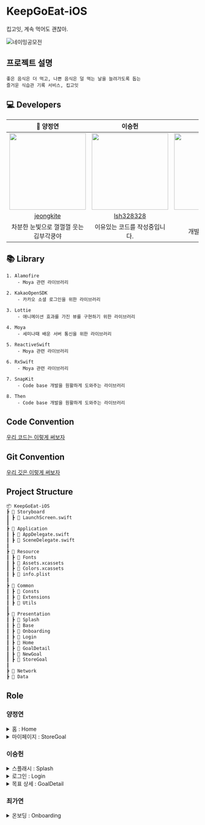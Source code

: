 # KeepGoEat-iOS
킵고잇, 계속 먹어도 괜찮아.

![네이밍공모전](https://user-images.githubusercontent.com/75439868/209621755-9604686a-b3c3-4d21-b593-51be07a5f0df.png)

## 프로젝트 설명
~~~
좋은 음식은 더 먹고, 나쁜 음식은 덜 먹는 날을 늘려가도록 돕는
즐거운 식습관 기록 서비스, 킵고잇
~~~

## 💻 Developers
|                                            👑 양정연                                              |                                               이승헌                                               |                                               최가연                                               |
| :---------------------------------------------------------------------------------------------: | :------------------------------------------------------------------------------------------------: | :------------------------------------------------------------------------------------------------: |
| <img src="https://avatars.githubusercontent.com/u/75439868?v=4" width="200px" height="200px" /> | <img src ="https://avatars.githubusercontent.com/u/51286325?v=4" width = "200px" height="200px" /> | <img src ="https://avatars.githubusercontent.com/u/105284376?v=4" width = "200px" height="200px" /> |
|                            [jeongkite](https://github.com/jeongkite)                            |                             [lsh328328](https://github.com/lsh328328)                              |                           [Rody](https://github.com/Gayeonchoi)                                    |
|                                            차분한 눈빛으로 껄껄껄 웃는 김부각쿵야                                              |                                               이유있는 코드를 작성중입니다.                                               |                                               개발이 시시해졌다.                                               |

## 📚 Library
~~~
1. Alamofire
    - Moya 관련 라이브러리
    
2. KakaoOpenSDK
    - 카카오 소셜 로그인을 위한 라이브러리
    
3. Lottie
    - 애니메이션 효과를 가진 뷰를 구현하기 위한 라이브러리
    
4. Moya
    - 세미나때 배운 서버 통신을 위한 라이브러리
    
5. ReactiveSwift
    - Moya 관련 라이브러리
    
6. RxSwift
    - Moya 관련 라이브러리
    
7. SnapKit
    - Code base 개발을 원활하게 도와주는 라이브러리
    
8. Then
    - Code base 개발을 원활하게 도와주는 라이브러리
~~~

## Code Convention
[우리 코드는 이렇게 써보자](https://hip-blender-85f.notion.site/Code-Convention-f7408e1f9a974ed0a43b7fcb7f3625e7)

## Git Convention
[우리 깃은 이렇게 써보자](https://hip-blender-85f.notion.site/Code-Convention-68acf9d8f36f417dbf1d9d720e5272e7)

## Project Structure
```markdown
📦 KeepGoEat-iOS
┣ 📂 Storyboard
┃ ┣ 📜 LaunchScreen.swift
┃
┣ 📂 Application
┃ ┣ 📜 AppDelegate.swift
┃ ┣ 📜 SceneDelegate.swift
┃
┣ 📂 Resource
┃ ┣ 📂 Fonts
┃ ┣ 📜 Assets.xcassets
┃ ┣ 📜 Colors.xcassets
┃ ┣ 📜 info.plist
┃
┣ 📂 Common
┃ ┣ 📂 Consts
┃ ┣ 📂 Extensions
┃ ┣ 📂 Utils
┃
┣ 📂 Presentation
┃ ┣ 📂 Splash
┃ ┣ 📂 Base
┃ ┣ 📂 Onboarding
┃ ┣ 📂 Login
┃ ┣ 📂 Home
┃ ┣ 📂 GoalDetail
┃ ┣ 📂 NewGoal
┃ ┣ 📂 StoreGoal
┃
┣ 📂 Network
┣ 📂 Data
```

## Role
<h3>양정연</h3>
<details>
<summary>홈 : Home</summary>
<ul>
<li>재사용되는 View 분리</li>
<li>UICollectionView</li>
<li>View 파일 분리</li>
<li>HomeView에 모두 합쳐 HomeViewController의 view를 HomeView로 변경해줬다.</li>
</ul>
</details>
<details>
<summary>마이페이지 : StoreGoal</summary>
<ul>
<li>Diffable DataSource</li>
    <ul>
    <li>전체/더 먹기/덜 먹기 필터링 가능</li>
    <li>필터링으로 인한 구성 아이템 변경 시 애니메이션을 위해 사용했다.</li>
    </ul>
</ul>
</details>
<h3>이승헌</h3>
<details>
<summary>스플래시 : Splash</summary>
<ul>
    <li>UIImageView: 스플래쉬 이미지를 넣기 위해 사용했습니다.</li>
</ul>
</details>
<details>
<summary>로그인 : Login</summary>
<ul>
    <li>UIImageView: 로그인 이미지를 넣기 위해 사용했습니다</li>
    <li>UIButton: 서버 로그인 요청을 연결했습니다.</li>
</ul>
</details>
<details>
<summary>목표 상세 : GoalDetail</summary>
<ul>
    <li>UILabel: 해당 뷰의 기본적인 텍스트를 표현했습니다.</li>
    <li>UIButton: 뷰 이동 or 서버 연결에 사용했습니다.</li>
    <li>UIImageView: 바텀시트에 넣을 이미지를 위해 사용했습니다.</li>
    <li>UIStackView: 이번 달 지난달 뷰를 위해 스택뷰를 사용했습니다.</li>
    <li>UICollectionVIew: 이번달 달성 stamp를 표현하기 위해 사용했습니다.</li>
    <li>바텀시트 자체 구현</li>
</ul>
</details>
<h3>최가연</h3>
<details>
<summary>온보딩 : Onboarding</summary>
<ul>
<li>전체적인 뷰를 pageControll / Button / CollectionView /  UIButton으로 나누어 스케치</li>
<li>Pagecontrol로 페이지가 넘어가는 것 구현</li>
<li>CollectionView 안에 <Title Label. Description Label. AnimationView(Lotti)>를 넣어 콜렉션 뷰 셀을 만듦</li>
<li>버튼을 눌러 페이지를 넘기고, 스와이프 해도 뷰가 넘어가도록 기능 구현</li>
</ul>
</details>
<details>
<summary>목표 생성 및 수정 : NewGoal</summary>
<ul>
<li>HeaderView를 불러와 상단바 고정</li>
<li>분기처리로 더먹기/ 덜먹기에 따라 뷰를 전환시킴 (서버에서 받아오는 데이터를 기반으로)</li>
<li>목표 입력 텍스트필드 제한 로직 구현</li>
    <ul>
    <li>텍스팅 시작하면 밑줄 색 바뀜</li>
    <li>15자 이내 글자 수정 (실시간 타이핑 셂)</li>
    <li>특수문자 제한</li>
    <li>키보드 올라옮과 동시에 버튼도 함께 올라옴</li>
    </ul>
</ul>
</details>

## Troubleshooting
<h3>정연</h3>
<details>
<summary>화면전환 후, 토스트 표시</summary>
<ul>
    <li>아이템 추가, 삭제를 할 때 해당 기능을 수행하고 HomeViewController로 돌아와 toast를 띄워야 했다. toast기능 자체가 존재하지 않는 상황도 어려웠지만 View를 전환하고 이를 띄우는 부분이 어려웠다. 이유를 찾는 것에도 시간이 걸렸는데, 그 이유는 내가 뷰의 타입(exist인지 empty인지..) 변수에 didSet을 걸었는데, 거기 뷰 자체를 다시 그리는…(addSubview도 다시 하는….) 그런 짓을 해버려서 홈으로 돌아오면 toast가 뜨지만 view를 첨부터 다시 그려서 바로 덮여버리는 일이 생긴거였다. 그래서 view를 넣었다가 빼는게 아니라 isHidden으로 보였다 숨겼다 처리했다! 그러니까 보이더라~</li>
</ul>
</details>
<details>
<summary>CollectionView footer 크기 조절</summary>
<ul>
    <li>제대로 해결하지 못해서 footer 안에 UIView를 넣어서 그 view의 크기를 조절해줬는데, 이벤트 감지가 애매해서 결국엔 indexPath로 마지막 Cell일 때 Cell 종류를 바꿔주는 식으로 구현했다.</li>
</ul>
</details>
<details>
<summary>TableView에 Diffable DataSource 적용</summary>
<ul>
    <li>기능상 CollectionView로 구현하는 것이 더 적절할 것 같다는 판단으로 구현 방법을 바꿨다. CollectionView로는 큰 이슈 없이 구현할 수 있었다.</li>
</ul>
</details>
<h3>승헌</h3>
<details>
<summary>바텀시트 자체 구현</summary>
<ul>
    <li>바텀 시트를 처음 구현해봤습니다. 단순히 화면에 UIView를 띄워주는 것이 아니었습니다.</li>
    <li>제가 바텀 시트를 띄우고 싶은 뷰의 bottom과 바텀시트 뷰의 top을 맞춰서 평소에는 화면에 띄우지 않고 바텀시트를 나오게 하는 이벤트가 발생했을 때 makeConstraint가 아닌 updateContraint로 바텀 시트 뷰의 레이아웃을 다시 잡아주고 애니메이션을 넣어줬습니다. 여기서 뭔가 어색함을 느꼈는데 바로! 뒷 배의 어두워지는 효과가 없다는 점이었습니다.</li>
    <li>이를 해결하기 위해 뷰와 바텀시트 뷰 사이에 UIView를 넣어주고 (이하 dimmedView) 기본적으로 isHidden을 true로 해주고 바텀 시트가 올라올 때 dimmedView를 isHidden을 false처리 해주었습니다.</li>
</ul>
</details>
<details>
<summary>서버통신 후 데이터 View에 뿌려주기</summary>
<ul>
    <li>무지성 뷰와 뷰컨 분리하기의 후폭풍을 맞은 부분입니다. 뷰컨에서 서버 통신을 하고 얻은 데이터를 각 뷰에 뿌려줄때 계층이 너무 깊어지고 private로 접근지정자를 해놓았던 변수들을 전부 open 접근지정자로 바꿔주었습니다. 코드의 유지보수가 어려워지고 코드의 가독성 또한 나빠졌습니다. 이번 앱잼에서 적용하지는 못했지만 이를 해결하기 위해 차라리 지금 저의 수준에서는 뷰와 뷰컨을 분리하지 않을 것 같습니다.</li>
    <li>앱잼 이후 클린 아키텍쳐에 대해 공부하고 코드 리팩토링을 진행해보려고 합니다.</li>
</ul>
</details>

<h3>가연</h3>
<details>
<summary>전반적인 개발에 대한 어려움</summary>
<ul>
    <li>전반적으로 뷰를 레이아웃 짜는 것에 대한 어려움은 없었습니다. 그러나 기능에 대한 함수 로직들이 처음이어서.. 고생을 했씁니다..흑흑 처음 보는 개념이 많아서 구글링으로 기능을 구현에 대한 방식을 이해한 후 개인 프로젝트 파일에서 뷰를 먼저 구현하는 연습을 했습니다. 연습 전 팀원들에게 ‘내가 ~를 찾아보니 ~한 방향으로 구현을 하면 된다 하더라, 이를 우리 서비스에 반영하기 위해선 ~이렇게 해야할 것 같은데 어떻게 생각하냐?’라고 물어보면서 서치한 자료들이 제가 맡은 뷰에 반영이 가능한지 확인을 했습니다. 이후 코딩을 진행하던 중 도저히 모르겠는 부분이 있으면 우리 사랑스러운 리드인 정연이, 승헌이에게 물어보았고 아이들이 제 코드를 보며 뷰 기능에 맞게 친절한 설명과 함께 수정을 해주며 작업을 진행했습니다! 흑흑 애들아 고마웡</li>
</ul>
</details>
<details>
<summary>제안 사항</summary>
<ul>
    <li>저는 보통 화면 플로우나 기능에 대한 유엑스적인 제안을 했습니다. 홈화면에서 전체 스크롤이 아닌, 목표 보관 리스트들만 스크롤이 되게 하는 것은 어떻냐고 제안하는 등 유엑스적인 측면에서 기능 제안을 했습니다.</li>
</ul>
</details>
<details>
<summary>사랑고백</summary>
<ul>
    <li>처음 개발 프로젝트를 진행하는거라 걱정되기도 해서 미리 승헌이에게 미니세미나 형식의 깃 강의, 객체 지향 설명을 듣고 갔는데 정연이와 승헌이가 차분하게 잘 알려주어 깃 협업을 할 때 충돌은 거의 나지 않아서 뿌듯했습니댜. 우리 정연, 승헌이가 잘 알려줘서 깃을 어떻게 사용하는지에 대한 이해가 생겨서 너무고마워요옹 사랑한당 베이비둘아</li>
</ul>
</details>
